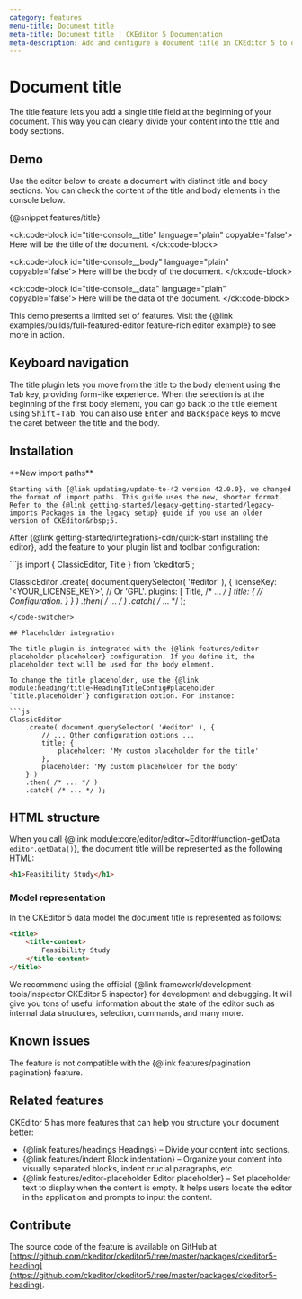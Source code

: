 ```yaml
---
category: features
menu-title: Document title
meta-title: Document title | CKEditor 5 Documentation
meta-description: Add and configure a document title in CKEditor 5 to define the main heading, thereby improving content structure and accessibility.
---
```


# Document title

The title feature lets you add a single title field at the beginning of your document. This way you can clearly divide your content into the title and body sections.

## Demo

Use the editor below to create a document with distinct title and body sections. You can check the content of the title and body elements in the console below.

{@snippet features/title}

<ck:code-block id="title-console__title" language="plain" copyable='false'>
	Here will be the title of the document.
</ck:code-block>

<ck:code-block id="title-console__body" language="plain" copyable='false'>
	Here will be the body of the document.
</ck:code-block>

<ck:code-block id="title-console__data" language="plain" copyable='false'>
	Here will be the data of the document.
</ck:code-block>

<snippet-footer>
	This demo presents a limited set of features. Visit the {@link examples/builds/full-featured-editor feature-rich editor example} to see more in action.
</snippet-footer>

## Keyboard navigation

The title plugin lets you move from the title to the body element using the <kbd>Tab</kbd> key, providing form-like experience. When the selection is at the beginning of the first body element, you can go back to the title element using <kbd>Shift</kbd>+<kbd>Tab</kbd>. You can also use <kbd>Enter</kbd> and <kbd>Backspace</kbd> keys to move the caret between the title and the body.

## Installation

<info-box warning>
	**New import paths**

	Starting with {@link updating/update-to-42 version 42.0.0}, we changed the format of import paths. This guide uses the new, shorter format. Refer to the {@link getting-started/legacy-getting-started/legacy-imports Packages in the legacy setup} guide if you use an older version of CKEditor&nbsp;5.
</info-box>

After {@link getting-started/integrations-cdn/quick-start installing the editor}, add the feature to your plugin list and toolbar configuration:

<code-switcher>
```js
import { ClassicEditor, Title } from 'ckeditor5';

ClassicEditor
	.create( document.querySelector( '#editor' ), {
		licenseKey: '<YOUR_LICENSE_KEY>', // Or 'GPL'.
		plugins: [ Title, /* ... */ ]
		title: {
			// Configuration.
		}
	} )
	.then( /* ... */ )
	.catch( /* ... */ );
```
</code-switcher>

## Placeholder integration

The title plugin is integrated with the {@link features/editor-placeholder placeholder} configuration. If you define it, the placeholder text will be used for the body element.

To change the title placeholder, use the {@link module:heading/title~HeadingTitleConfig#placeholder `title.placeholder`} configuration option. For instance:

```js
ClassicEditor
	.create( document.querySelector( '#editor' ), {
		// ... Other configuration options ...
		title: {
			placeholder: 'My custom placeholder for the title'
		},
		placeholder: 'My custom placeholder for the body'
	} )
	.then( /* ... */ )
	.catch( /* ... */ );
```

## HTML structure

When you call {@link module:core/editor/editor~Editor#function-getData `editor.getData()`}, the document title will be represented as the following HTML:

```html
<h1>Feasibility Study</h1>
```

### Model representation

In the CKEditor&nbsp;5 data model the document title is represented as follows:

```html
<title>
	<title-content>
		Feasibility Study
	</title-content>
</title>
```

<info-box>
	We recommend using the official {@link framework/development-tools/inspector CKEditor&nbsp;5 inspector} for development and debugging. It will give you tons of useful information about the state of the editor such as internal data structures, selection, commands, and many more.
</info-box>

## Known issues

The feature is not compatible with the {@link features/pagination pagination} feature.

## Related features

CKEditor&nbsp;5 has more features that can help you structure your document better:
* {@link features/headings Headings} &ndash; Divide your content into sections.
* {@link features/indent Block indentation} &ndash; Organize your content into visually separated blocks, indent crucial paragraphs, etc.
* {@link features/editor-placeholder Editor placeholder} &ndash; Set placeholder text to display when the content is empty. It helps users locate the editor in the application and prompts to input the content.

## Contribute

The source code of the feature is available on GitHub at [https://github.com/ckeditor/ckeditor5/tree/master/packages/ckeditor5-heading](https://github.com/ckeditor/ckeditor5/tree/master/packages/ckeditor5-heading).
